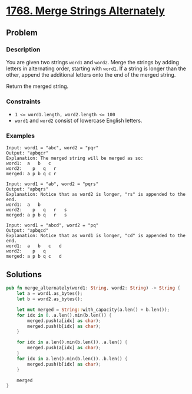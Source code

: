 # [1768. Merge Strings Alternately](https://leetcode.com/problems/merge-strings-alternately/)

## Problem

### Description

You are given two strings `word1` and `word2`. Merge the strings by adding
letters in alternating order, starting with `word1`. If a string is longer than
the other, append the additional letters onto the end of the merged string.

Return the merged string.

### Constraints

* `1 <= word1.length, word2.length <= 100`
* `word1` and `word2` consist of lowercase English letters.

### Examples

```text
Input: word1 = "abc", word2 = "pqr"
Output: "apbqcr"
Explanation: The merged string will be merged as so:
word1:  a   b   c
word2:    p   q   r
merged: a p b q c r
```

```text
Input: word1 = "ab", word2 = "pqrs"
Output: "apbqrs"
Explanation: Notice that as word2 is longer, "rs" is appended to the end.
word1:  a   b 
word2:    p   q   r   s
merged: a p b q   r   s
```

```text
Input: word1 = "abcd", word2 = "pq"
Output: "apbqcd"
Explanation: Notice that as word1 is longer, "cd" is appended to the end.
word1:  a   b   c   d
word2:    p   q 
merged: a p b q c   d
```

## Solutions

```rust
pub fn merge_alternately(word1: String, word2: String) -> String {
    let a = word1.as_bytes();
    let b = word2.as_bytes();

    let mut merged = String::with_capacity(a.len() + b.len());
    for idx in 0..a.len().min(b.len()) {
        merged.push(a[idx] as char);
        merged.push(b[idx] as char);
    }

    for idx in a.len().min(b.len())..a.len() {
        merged.push(a[idx] as char);
    }
    for idx in a.len().min(b.len())..b.len() {
        merged.push(b[idx] as char);
    }

    merged
}
```